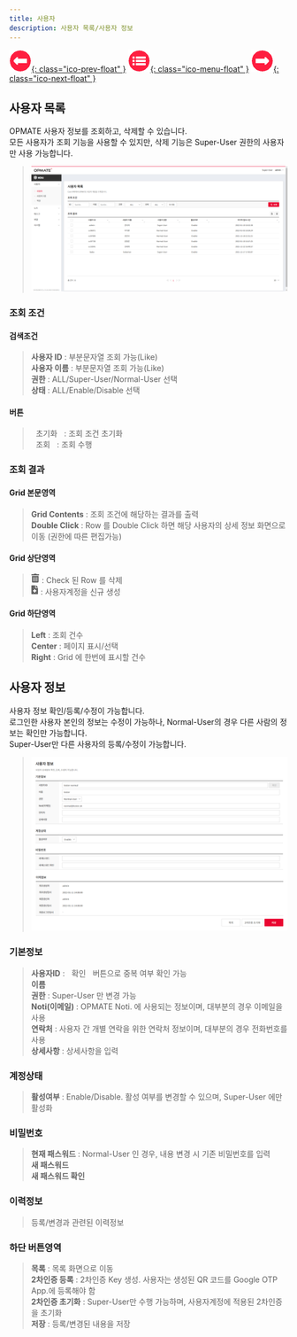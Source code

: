 ```yaml
---
title: 사용자
description: 사용자 목록/사용자 정보
---
```


<link rel="stylesheet" type="text/css" href="../css/opme.css">

<!-- Defined -->
[user-lst]: img/user-lst.png
[user-dtl]: img/user-dtl.png
[ico-del]: img/icon/ico-del.png
[ico-add]: img/icon/ico-add.png

<!-- Floating Menu -->
[prev]: Layout.html "화면구성"
[menu]: index.html "목차"
[next]: UserGroup.html "사용자그룹"
[ico-prev]: img/icon/ico-prev.png
[ico-menu]: img/icon/ico-menu.png
[ico-next]: img/icon/ico-next.png
[![이전][ico-prev]{: class="ico-prev-float" }][prev]
[![목차][ico-menu]{: class="ico-menu-float" }][menu]
[![다음][ico-next]{: class="ico-next-float" }][next]


## 사용자 목록
OPMATE 사용자 정보를 조회하고, 삭제할 수 있습니다.  
모든 사용자가 조회 기능을 사용할 수 있지만, 삭제 기능은 Super-User 권한의 사용자만 사용 가능합니다.

> ![사용자 목록][user-lst]

### 조회 조건

#### 검색조건
> **사용자 ID** : 부분문자열 조회 가능(Like)   
> **사용자 이름** : 부분문자열 조회 가능(Like)  
> **권한** : ALL/Super-User/Normal-User 선택  
> **상태** : ALL/Enable/Disable 선택  

#### 버튼
> <kbd class="btn-gray">&nbsp;초기화&nbsp;</kbd> : 조회 조건 초기화  
> <kbd class="btn-red">&nbsp;조회&nbsp;</kbd> : 조회 수행  
 
### 조회 결과

#### Grid 본문영역
> **Grid Contents** : 조회 조건에 해당하는 결과를 출력    
> **Double Click** : Row 를 Double Click 하면 해당 사용자의 상세 정보 화면으로 이동 (권한에 따른 편집가능)  
 
#### Grid 상단영역  
> ![삭제][ico-del] : Check 된 Row 를 삭제     
> ![추가/등록][ico-add] : 사용자계정을 신규 생성  
 
#### Grid 하단영역
> **Left** : 조회 건수  
> **Center** : 페이지 표시/선택  
> **Right** : Grid 에 한번에 표시할 건수  


## 사용자 정보
사용자 정보 확인/등록/수정이 가능합니다.  
로그인한 사용자 본인의 정보는 수정이 가능하나, Normal-User의 경우 다른 사람의 정보는 확인만 가능합니다.  
Super-User만 다른 사용자의 등록/수정이 가능합니다.  

> ![사용자 정보][user-dtl]
 
### 기본정보
> **사용자ID** : <kbd class="btn-gray">&nbsp;확인&nbsp;</kbd> 버튼으로 중복 여부 확인 가능    
> **이름**  
> **권한** : Super-User 만 변경 가능   
> **Noti(이메일)** : OPMATE Noti. 에 사용되는 정보이며, 대부분의 경우 이메일을 사용   
> **연락처** : 사용자 간 개별 연락을 위한 연락처 정보이며, 대부분의 경우 전화번호를 사용  
> **상세사항** : 상세사항을 입력  

### 계정상태
> **활성여부** : Enable/Disable. 활성 여부를 변경할 수 있으며, Super-User 에만 활성화  

### 비밀번호
> **현재 패스워드** : Normal-User 인 경우, 내용 변경 시 기존 비밀번호를 입력   
> **새 패스워드**   
> **새 패스워드 확인**  

### 이력정보
> 등록/변경과 관련된 이력정보

### 하단 버튼영역
> **목록** : 목록 화면으로 이동  
> **2차인증 등록** : 2차인증 Key 생성. 사용자는 생성된 QR 코드를 Google OTP App.에 등록해야 함  
> **2차인증 초기화** : Super-User만 수행 가능하며, 사용자계정에 적용된 2차인증을 초기화  
> **저장** : 등록/변경된 내용을 저장  
 